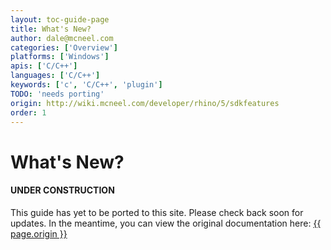 ```yaml
---
layout: toc-guide-page
title: What's New?
author: dale@mcneel.com
categories: ['Overview']
platforms: ['Windows']
apis: ['C/C++']
languages: ['C/C++']
keywords: ['c', 'C/C++', 'plugin']
TODO: 'needs porting'
origin: http://wiki.mcneel.com/developer/rhino/5/sdkfeatures
order: 1
---
```


# What's New?

<div class="bs-callout bs-callout-danger">
  <h4>UNDER CONSTRUCTION</h4>
  <p>This guide has yet to be ported to this site.  Please check back soon for updates.  
  In the meantime, you can view the original documentation here:
  <a href="{{ page.origin }}">{{ page.origin }}</a></p>
</div>
